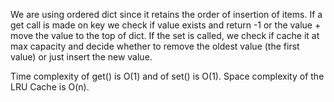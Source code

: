 We are using ordered dict since it retains the order of insertion of items. If a get call is made on key we check if value exists and return -1 or the value + move the value to the top of dict. If the set is called, we check if cache it at max capacity and decide whether to remove the oldest value (the first value) or just insert the new value.

Time complexity of get() is O(1) and of set() is O(1). Space complexity of the LRU Cache is O(n).